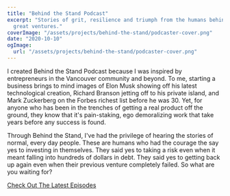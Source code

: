 ```yaml
---
title: "Behind the Stand Podcast"
excerpt: "Stories of grit, resilience and triumph from the humans behind
  great ventures."
coverImage: "/assets/projects/behind-the-stand/podcaster-cover.png"
date: "2020-10-10"
ogImage:
  url: "/assets/projects/behind-the-stand/podcaster-cover.png"
---
```


I created Behind the Stand Podcast because I was inspired by entrepreneurs in the Vancouver community and beyond. To me, starting a business brings to mind images of Elon Musk showing off his latest technological creation, Richard Branson jetting off to his private island, and Mark Zuckerberg on the Forbes richest list before he was 30. Yet, for anyone who has been in the trenches of getting a real product off the ground, they know that it's pain-staking, ego demoralizing work that take years before any success is found.

Through Behind the Stand, I've had the privilege of hearing the stories of normal, every day people. These are humans who had the courage the say yes to investing in themselves. They said yes to taking a risk even when it meant falling into hundreds of dollars in debt. They said yes to getting back up again even when their previous venture completely failed. So what are you waiting for?

<a class="custom-underline font-extrabold text-4xl" href="https://behindthestand.com/">
Check Out The Latest Episodes
</a>
